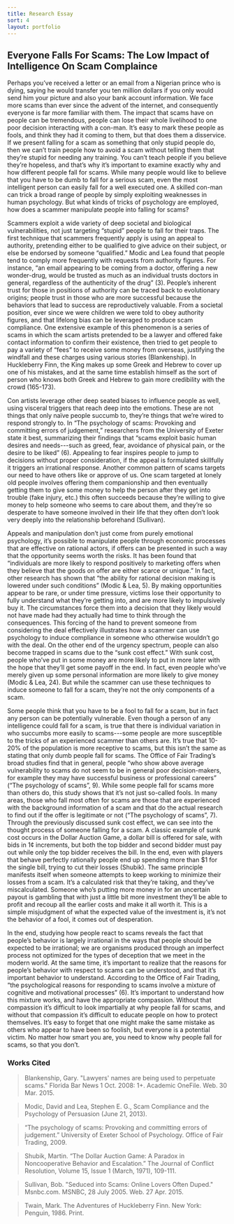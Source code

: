 ```yaml
---
title: Research Essay
sort: 4
layout: portfolio
---
```


Everyone Falls For Scams: The Low Impact of Intelligence On Scam Complaince
---------------------------------------------------------------------------

Perhaps you’ve received a letter or an email from a Nigerian prince who is dying, saying he would transfer you ten million dollars if you only would send him your picture and also your bank account information. We face more scams than ever since the advent of the internet, and consequently everyone is far more familiar with them. The impact that scams have on people can be tremendous, people can lose their whole livelihood to one poor decision interacting with a con-man. It’s easy to mark these people as fools, and think they had it coming to them, but that does them a disservice. If we present falling for a scam as something that only stupid people do, then we can’t train people how to avoid a scam without telling them that they’re stupid for needing any training. You can’t teach people if you believe they’re hopeless, and that’s why it’s important to examine exactly why and how different people fall for scams. While many people would like to believe that you have to be dumb to fall for a serious scam, even the most intelligent person can easily fall for a well executed one. A skilled con-man can trick a broad range of people by simply exploiting weaknesses in human psychology. But what kinds of tricks of psychology are employed, how does a scammer manipulate people into falling for scams? 

Scammers exploit a wide variety of deep societal and biological vulnerabilities, not just targeting “stupid” people to fall for their traps. The first technique that scammers frequently apply is using an appeal to authority, pretending either to be qualified to give advice on their subject, or else be endorsed by someone “qualified.” Modic and Lea found that people tend to comply more frequently with requests from authority figures. For instance, “an email appearing to be coming from a doctor, offering a new wonder-drug, would be trusted as much as an individual trusts doctors in general, regardless of the authenticity of the drug” (3). People’s inherent trust for those in positions of authority can be traced back to evolutionary origins; people trust in those who are more successful because the behaviors that lead to success are reproductively valuable. From a societal position, ever since we were children we were told to obey authority figures, and that lifelong bias can be leveraged to produce scam compliance. One extensive example of this phenomenon is a series of scams in which the scam artists pretended to be a lawyer and offered fake contact information to confirm their existence, then tried to get people to pay a variety of “fees” to receive some money from overseas, justifying the windfall and these charges using various stories (Blankenship). In Huckleberry Finn, the King makes up some Greek and Hebrew to cover up one of his mistakes, and at the same time establish himself as the sort of person who knows both Greek and Hebrew to gain more credibility with the crowd (165-173).

Con artists leverage other deep seated biases to influence people as well, using visceral triggers that reach deep into the emotions. These are not things that only naïve people succumb to, they’re things that we’re wired to respond strongly to. In “The psychology of scams: Provoking and committing errors of judgement,” researchers from the University of Exeter state it best, summarizing their findings that “scams exploit basic human desires and needs---such as greed, fear, avoidance of physical pain, or the desire to be liked” (6). Appealing to fear inspires people to jump to decisions without proper consideration, if the appeal is formulated skillfully it triggers an irrational response. Another common pattern of scams targets our need to have others like or approve of us. One scam targeted at lonely old people involves offering them companionship and then eventually getting them to give some money to help the person after they get into trouble (fake injury, etc.) this often succeeds because they’re willing to give money to help someone who seems to care about them, and they’re so desperate to have someone involved in their life that they often don’t look very deeply into the relationship beforehand (Sullivan).

Appeals and manipulation don’t just come from purely emotional psychology, it’s possible to manipulate people through economic processes that are effective on rational actors, if offers can be presented in such a way that the opportunity seems worth the risks. It has been found that “individuals are more likely to respond positively to marketing offers when they believe that the goods on offer are either scarce or unique.” In fact, other research has shown that “the ability for rational decision making is lowered under such conditions” (Modic & Lea, 5). By making opportunities appear to be rare, or under time pressure, victims lose their opportunity to fully understand what they’re getting into, and are more likely to impulsively buy it. The circumstances force them into a decision that they likely would not have made had they actually had time to think through the consequences. This forcing of the hand to prevent someone from considering the deal effectively illustrates how a scammer can use psychology to induce compliance in someone who otherwise wouldn’t go with the deal. On the other end of the urgency spectrum, people can also become trapped in scams due to the “sunk cost effect.” With sunk cost, people who’ve put in some money are more likely to put in more later with the hope that they’ll get some payoff in the end. In fact, even people who’ve merely given up some personal information are more likely to give money (Modic & Lea, 24). But while the scammer can use these techniques to induce someone to fall for a scam, they’re not the only components of a scam.

Some people think that you have to be a fool to fall for a scam, but in fact any person can be potentially vulnerable. Even though a person of any intelligence could fall for a scam, is true that there is individual variation in who succumbs more easily to scams---some people are more susceptible to the tricks of an experienced scammer than others are. It’s true that 10-20% of the population is more receptive to scams, but this isn’t the same as stating that only dumb people fall for scams. The Office of Fair Trading’s broad studies find that in general, people “who show above average vulnerability to scams do not seem to be in general poor decision-makers, for example they may have successful business or professional careers” (“The psychology of scams”, 9). While some people fall for scams more than others do, this study shows that it’s not just so-called fools. In many areas, those who fall most often for scams are those that are experienced with the background information of a scam and that do the actual research to find out if the offer is legitimate or not (“The psychology of scams”, 7). Through the previously discussed sunk cost effect, we can see into the thought process of someone falling for a scam. A classic example of sunk cost occurs in the Dollar Auction Game, a dollar bill is offered for sale, with bids in 1¢ increments, but both the top bidder and second bidder must pay out while only the top bidder receives the bill. In the end, even with players that behave perfectly rationally people end up spending more than $1 for the single bill, trying to cut their losses (Shubik). The same principle manifests itself when someone attempts to keep working to minimize their losses from a scam. It’s a calculated risk that they’re taking, and they’ve miscalculated. Someone who’s putting more money in for an uncertain payout is gambling that with just a little bit more investment they’ll be able to profit and recoup all the earlier costs and make it all worth it. This is a simple misjudgment of what the expected value of the investment is, it’s not the behavior of a fool, it comes out of desperation. 

In the end, studying how people react to scams reveals the fact that people’s behavior is largely irrational in the ways that people should be expected to be irrational; we are organisms produced through an imperfect process not optimized for the types of deception that we meet in the modern world. At the same time, it’s important to realize that the reasons for people’s behavior with respect to scams can be understood, and that it’s important behavior to understand. According to the Office of Fair Trading, “the psychological reasons for responding to scams involve a mixture of cognitive and motivational processes” (6). It’s important to understand how this mixture works, and have the appropriate compassion. Without that compassion it’s difficult to look impartially at why people fall for scams, and without that compassion it’s difficult to educate people on how to protect themselves. It’s easy to forget that one might make the same mistake as others who appear to have been so foolish, but everyone is a potential victim. No matter how smart you are, you need to know why people fall for scams, so that you don’t.

### Works Cited

> Blankenship, Gary. "Lawyers' names are being used to perpetuate scams." Florida Bar News 1 Oct. 2008: 1+. Academic OneFile. Web. 30 Mar. 2015.

> Modic, David and Lea, Stephen E. G., Scam Compliance and the Psychology of Persuasion (June 21, 2013).

> “The psychology of scams: Provoking and committing errors of judgement.” University of Exeter School of Psychology. Office of Fair Trading, 2009.

> Shubik, Martin. “The Dollar Auction Game: A Paradox in Noncooperative Behavior and Escalation.” The Journal of Conflict Resolution, Volume 15, Issue 1 (March, 1971), 109-111.

> Sullivan, Bob. "Seduced into Scams: Online Lovers Often Duped." Msnbc.com. MSNBC, 28 July 2005. Web. 27 Apr. 2015.

> Twain, Mark. The Adventures of Huckleberry Finn. New York: Penguin, 1986. Print.